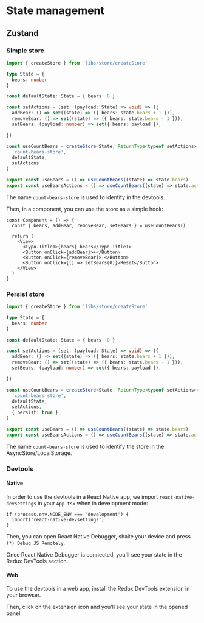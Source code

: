 # State management

## Zustand

### Simple store

```ts
import { createStore } from 'libs/store/createStore'

type State = {
  bears: number
}

const defaultState: State = { bears: 0 }

const setActions = (set: (payload: State) => void) => ({
  addBear: () => set((state) => ({ bears: state.bears + 1 })),
  removeBear: () => set((state) => ({ bears: state.bears - 1 })),
  setBears: (payload: number) => set({ bears: payload }),

})

const useCountBears = createStore<State, ReturnType<typeof setActions>>(
  'count-bears-store',
  defaultState,
  setActions
)

export const useBears = () => useCountBears((state) => state.bears)
export const useBearsActions = () => useCountBears((state) => state.actions)
```

The name `count-bears-store` is used to identify in the devtools.

Then, in a component, you can use the store as a simple hook:

```tsx
const Component = () => {
  const { bears, addBear, removeBear, setBears } = useCountBears()

  return (
    <View>
      <Typo.Title1>{bears} bears</Typo.Title1>
      <Button onClick={addBear}>+</Button>
      <Button onClick={removeBear}>-</Button>
      <Button onClick={() => setBears(0)}>Reset</Button>
    </View>
  )
}
```

### Persist store

```ts
import { createStore } from 'libs/store/createStore'

type State = {
  bears: number
}

const defaultState: State = { bears: 0 }

const setActions = (set: (payload: State) => void) => ({
  addBear: () => set((state) => ({ bears: state.bears + 1 })),
  removeBear: () => set((state) => ({ bears: state.bears - 1 })),
  setBears: (payload: number) => set({ bears: payload }),

})

const useCountBears = createStore<State, ReturnType<typeof setActions>>(
  'count-bears-store',
  defaultState,
  setActions,
  { persist: true },
)

export const useBears = () => useCountBears((state) => state.bears)
export const useBearsActions = () => useCountBears((state) => state.actions)
```

The name `count-bears-store` is used to identify the store in the AsyncStore/LocalStorage.

### Devtools

#### Native

In order to use the devtools in a React Native app, we import `react-native-devsettings` in your `App.tsx` when in development mode:

```tsx
if (process.env.NODE_ENV === 'development') {
  import('react-native-devsettings')
}
```

Then, you can open React Native Debugger, shake your device and press `(*) Debug JS Remotely`.

Once React Native Debugger is connected, you'll see your state in the Redux DevTools section.

#### Web

To use the devtools in a web app, install the Redux DevTools extension in your browser.

Then, click on the extension icon and you'll see your state in the opened panel.
